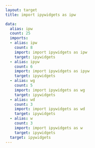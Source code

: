```yaml
---
layout: target
title: import ipywidgets as ipw

data:
  alias: ipw
  count: 25
  imports:
  - alias: ipw
    count: 8
    import: import ipywidgets as ipw
    target: ipywidgets
  - alias: ipyw
    count: 6
    import: import ipywidgets as ipyw
    target: ipywidgets
  - alias: wg
    count: 5
    import: import ipywidgets as wg
    target: ipywidgets
  - alias: wd
    count: 3
    import: import ipywidgets as wd
    target: ipywidgets
  - alias: w
    count: 3
    import: import ipywidgets as w
    target: ipywidgets
  target: ipywidgets
---
```

